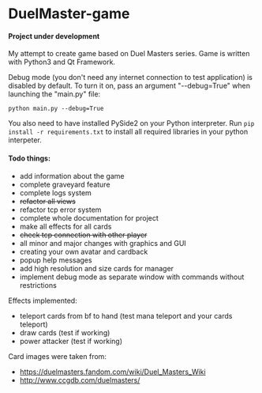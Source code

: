 # DuelMaster-game

#### Project under development

My attempt to create game based on Duel Masters series. Game is written with Python3 and Qt Framework.

Debug mode (you don't need any internet connection to test application) is disabled by default.
To turn it on, pass an argument "--debug=True" when launching the "main.py" file:

```python main.py --debug=True```

You also need to have installed PySide2 on your Python interpreter.
Run ```pip install -r requirements.txt``` to install all required libraries in your python interpeter.

#### Todo things:
* add information about the game
* complete graveyard feature
* complete logs system
* ~~refactor all views~~
* refactor tcp error system
* complete whole documentation for project
* make all effects for all cards
* ~~check tcp connection with other player~~
* all minor and major changes with graphics and GUI
* creating your own avatar and cardback
* popup help messages
* add high resolution and size cards for manager
* implement debug mode as separate window with commands without restrictions

Effects implemented:
* teleport cards from bf to hand (test mana teleport and your cards teleport)
* draw cards (test if working)
* power attacker (test if working)


Card images were taken from:
* https://duelmasters.fandom.com/wiki/Duel_Masters_Wiki
* http://www.ccgdb.com/duelmasters/